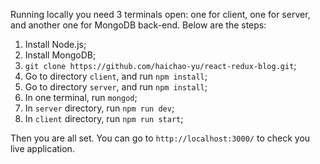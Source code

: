 Running locally you need 3 terminals open: one for client, one for server, and another one for MongoDB back-end. Below are the steps:

1. Install Node.js;
2. Install MongoDB;
3. `git clone https://github.com/haichao-yu/react-redux-blog.git`;
4. Go to directory `client`, and run `npm install`;
5. Go to directory `server`, and run `npm install`;
6. In one terminal, run `mongod`;
7. In `server` directory, run `npm run dev`;
8. In `client` directory, run `npm run start`;

Then you are all set. You can go to `http://localhost:3000/` to check you live application.
